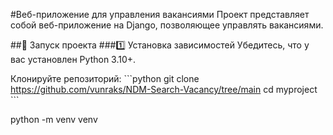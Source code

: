 #Веб-приложение для управления вакансиями
Проект представляет собой веб-приложение на Django, позволяющее управлять вакансиями.

##🚀 Запуск проекта
###1️⃣ Установка зависимостей
Убедитесь, что у вас установлен Python 3.10+.

Клонируйте репозиторий:
\```python
git clone https://github.com/vunraks/NDM-Search-Vacancy/tree/main
cd myproject
\```

python -m venv venv

